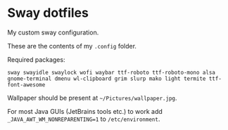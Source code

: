 # Sway dotfiles
My custom sway configuration.

These are the contents of my `.config` folder.

Required packages:
```
sway swayidle swaylock wofi waybar ttf-roboto ttf-roboto-mono alsa gnome-terminal dmenu wl-clipboard grim slurp mako light termite ttf-font-awesome
```

Wallpaper should be present at `~/Pictures/wallpaper.jpg`.

For most Java GUIs (JetBrains tools etc.) to work add `_JAVA_AWT_WM_NONREPARENTING=1` to `/etc/environment`.


